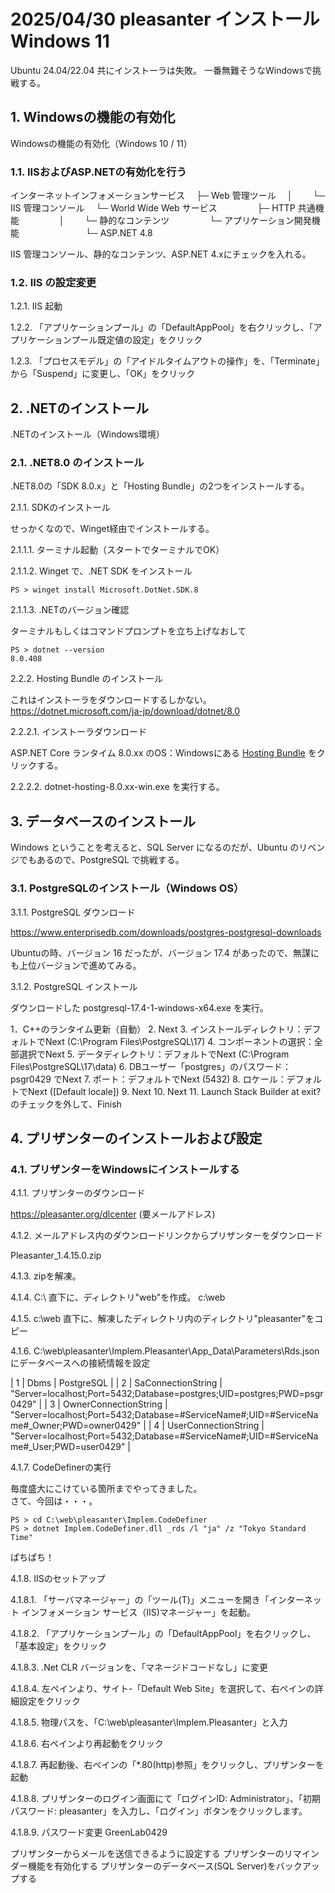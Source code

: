 # 2025/04/30 pleasanter インストール Windows 11

Ubuntu 24.04/22.04 共にインストーラは失敗。
一番無難そうなWindowsで挑戦する。

## 1. Windowsの機能の有効化

Windowsの機能の有効化（Windows 10 / 11）

### 1.1. IISおよびASP.NETの有効化を行う

インターネットインフォメーションサービス
　├─ Web 管理ツール
　│　　 └─ IIS 管理コンソール
　└─ World Wide Web サービス
　　　　 ├─ HTTP 共通機能
　　　　 │　　 └─ 静的なコンテンツ
　　　　 └─ アプリケーション開発機能
　　　　　　　 └─ ASP.NET 4.8

IIS 管理コンソール、静的なコンテンツ、ASP.NET 4.xにチェックを入れる。

### 1.2. IIS の設定変更

1.2.1. IIS 起動

1.2.2. 「アプリケーションプール」の「DefaultAppPool」を右クリックし、「アプリケーションプール既定値の設定」をクリック

1.2.3. 「プロセスモデル」の「アイドルタイムアウトの操作」を、「Terminate」から「Suspend」に変更し、「OK」をクリック


## 2. .NETのインストール

.NETのインストール（Windows環境）

### 2.1. .NET8.0 のインストール

.NET8.0の「SDK 8.0.x」と「Hosting Bundle」の2つをインストールする。

2.1.1. SDKのインストール

せっかくなので、Winget経由でインストールする。

2.1.1.1. ターミナル起動（スタートでターミナルでOK）

2.1.1.2. Winget で、.NET SDK をインストール

```
PS > winget install Microsoft.DotNet.SDK.8
```

2.1.1.3. .NETのバージョン確認

ターミナルもしくはコマンドプロンプトを立ち上げなおして

```
PS > dotnet --version
8.0.408
```

2.2.2. Hosting Bundle のインストール

これはインストーラをダウンロードするしかない。
https://dotnet.microsoft.com/ja-jp/download/dotnet/8.0

2.2.2.1. インストーラダウンロード

ASP.NET Core ランタイム 8.0.xx のOS：Windowsにある 
[Hosting Bundle](https://dotnet.microsoft.com/ja-jp/download/dotnet/thank-you/runtime-aspnetcore-8.0.15-windows-hosting-bundle-installer)
 をクリックする。

2.2.2.2. dotnet-hosting-8.0.xx-win.exe を実行する。


## 3. データベースのインストール

Windows ということを考えると、SQL Server になるのだが、Ubuntu のリベンジでもあるので、PostgreSQL で挑戦する。

### 3.1. PostgreSQLのインストール（Windows OS）

3.1.1. PostgreSQL ダウンロード

https://www.enterprisedb.com/downloads/postgres-postgresql-downloads

Ubuntuの時、バージョン 16 だったが、バージョン 17.4 があったので、無謀にも上位バージョンで進めてみる。

3.1.2. PostgreSQL インストール

ダウンロードした postgresql-17.4-1-windows-x64.exe を実行。

1．C++のランタイム更新（自動）
2. Next
3. インストールディレクトリ：デフォルトでNext (C:\Program Files\PostgreSQL\17)
4. コンポーネントの選択：全部選択でNext
5. データディレクトリ：デフォルトでNext (C:\Program Files\PostgreSQL\17\data)
6. DBユーザー「postgres」のパスワード：psgr0429 でNext
7. ポート：デフォルトでNext (5432)
8. ロケール：デフォルトでNext ([Default locale])
9. Next
10. Next
11. Launch Stack Builder at exit? のチェックを外して、Finish


## 4. プリザンターのインストールおよび設定

### 4.1. プリザンターをWindowsにインストールする

4.1.1. プリザンターのダウンロード

https://pleasanter.org/dlcenter (要メールアドレス)

4.1.2. メールアドレス内のダウンロードリンクからプリザンターをダウンロード

Pleasanter_1.4.15.0.zip

4.1.3. zipを解凍。

4.1.4. C:\ 直下に、ディレクトリ"web"を作成。 c:\web  

4.1.5. c:\web 直下に、解凍したディレクトリ内のディレクトリ"pleasanter"をコピー

4.1.6. C:\web\pleasanter\Implem.Pleasanter\App_Data\Parameters\Rds.jsonにデータベースへの接続情報を設定

| 1 | Dbms | PostgreSQL |
| 2 | SaConnectionString | "Server=localhost;Port=5432;Database=postgres;UID=postgres;PWD=psgr0429" |
| 3 | OwnerConnectionString | "Server=localhost;Port=5432;Database=#ServiceName#;UID=#ServiceName#_Owner;PWD=owner0429" |
| 4 | UserConnectionString | "Server=localhost;Port=5432;Database=#ServiceName#;UID=#ServiceName#_User;PWD=user0429" |

4.1.7. CodeDefinerの実行

毎度盛大にこけている箇所までやってきました。  
さて、今回は・・・。  

```
PS > cd C:\web\pleasanter\Implem.CodeDefiner
PS > dotnet Implem.CodeDefiner.dll _rds /l "ja" /z "Tokyo Standard Time"
```

ぱちぱち！

4.1.8. IISのセットアップ

4.1.8.1. 「サーバマネージャー」の「ツール(T)」メニューを開き「インターネット インフォメーション サービス（IIS)マネージャー」を起動。

4.1.8.2. 「アプリケーションプール」の「DefaultAppPool」を右クリックし、「基本設定」をクリック

4.1.8.3. .Net CLR バージョンを、「マネージドコードなし」に変更

4.1.8.4. 左ペインより、サイト-「Default Web Site」を選択して、右ペインの詳細設定をクリック

4.1.8.5. 物理パスを、「C:\web\pleasanter\Implem.Pleasanter」と入力

4.1.8.6. 右ペインより再起動をクリック

4.1.8.7. 再起動後、右ペインの「*.80(http)参照」をクリックし、プリザンターを起動

4.1.8.8. プリザンターのログイン画面にて「ログインID: Administrator」、「初期パスワード: pleasanter」を入力し、「ログイン」ボタンをクリックします。

4.1.8.9. パスワード変更 GreenLab0429




プリザンターからメールを送信できるように設定する
プリザンターのリマインダー機能を有効化する
プリザンターのデータベース(SQL Server)をバックアップする



